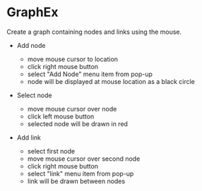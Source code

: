 # GraphEx

Create a graph containing nodes and links using the mouse.

- Add node
    - move mouse cursor to location
    - click right mouse button
    - select "Add Node" menu item from pop-up
    - node will be displayed at mouse location as a black circle
    
- Select node
     - move mouse cursor over node
     - click left mouse button
     - selected node will be drawn in red
     
 - Add link
     - select first node
     - move mouse cursor over second node
     - click right mouse button
     - select "link" menu item from pop-up
     - link will be drawn between nodes
